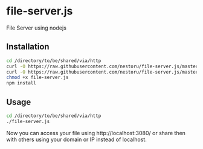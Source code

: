 # file-server.js
File Server using nodejs

## Installation
```bash
cd /directory/to/be/shared/via/http
curl -O https://raw.githubusercontent.com/nestoru/file-server.js/master/file-server.js
curl -O https://raw.githubusercontent.com/nestoru/file-server.js/master/package.json
chmod +x file-server.js
npm install
```

## Usage
```bash
cd /directory/to/be/shared/via/http
./file-server.js
```
Now you can access your file using http://localhost:3080/ or share then with others using your domain or IP instead of localhost.
